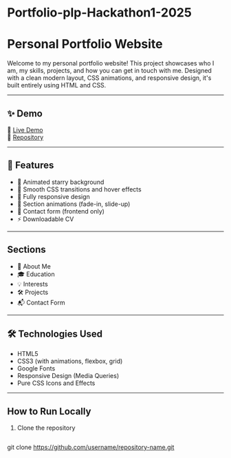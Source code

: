 # Portfolio-plp-Hackathon1-2025
# Personal Portfolio Website

Welcome to my personal portfolio website! This project showcases who I am, my skills, projects, and how you can get in touch with me. Designed with a clean modern layout, CSS animations, and responsive design, it's built entirely using HTML and CSS.

---

## ✨ Demo

🔗 [Live Demo](https://portfolio-plp-hackathon1-2025.vercel.app/)  
📂 [Repository](https://github.com/AbigaelCheptoo/Portfolio-plp-Hackathon1-2025)

---
## 🎯 Features

- 🌠 Animated starry background
- 🎨 Smooth CSS transitions and hover effects
- 📱 Fully responsive design
- 🧩 Section animations (fade-in, slide-up)
- 📩 Contact form (frontend only)
- ⚡ Downloadable CV

---

## Sections

- 📝 About Me  
- 🎓 Education  
- 💡 Interests  
- 🛠️ Projects  
- 📬 Contact Form  
  

---

## 🛠 Technologies Used

- HTML5
- CSS3 (with animations, flexbox, grid)
- Google Fonts
- Responsive Design (Media Queries)
- Pure CSS Icons and Effects

---
##  How to Run Locally

1. Clone the repository  
   ```bash
git clone https://github.com/username/repository-name.git

